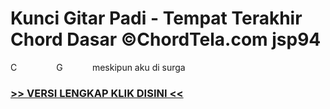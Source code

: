 
 # Kunci Gitar Padi - Tempat Terakhir Chord Dasar ©ChordTela.com jsp94


C                G            meskipun aku di surga

###  <a href="https://shortlighzx.web.app?sq=Kunci Gitar Padi - Tempat Terakhir Chord Dasar ©ChordTela.com"> >> VERSI LENGKAP KLIK DISINI << </a>
